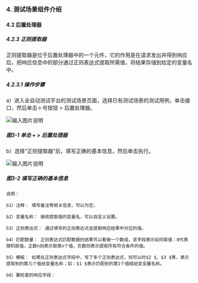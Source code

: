 ### 4. 测试场景组件介绍

#### 4.2 后置处理器

##### 4.2.3 正则提取器

正则提取器是位于后置处理器中的一个元件，它的作用是在请求发出并得到响应后，把响应信息中的部分通过正则表达式提取所需值，将结果存储到给定的变量名中。

##### 4.2.3.1 操作步骤

a）进入全自动测试平台的测试场景页面，选择已有测试场景的测试用例，单击接口，然后单击＋号按钮 > 后置处理器。

![输入图片说明](../../../images/SoFlu%E5%85%A8%E8%87%AA%E5%8A%A8%E6%B5%8B%E8%AF%95%E5%B9%B3%E5%8F%B0%E6%95%99%E7%A8%8B/4.%20%E6%B5%8B%E8%AF%95%E5%9C%BA%E6%99%AF%E7%BB%84%E4%BB%B6%E4%BB%8B%E7%BB%8D/2.%20%E5%90%8E%E7%BD%AE%E5%A4%84%E7%90%86%E5%99%A8/3-1.png)

##### 图3-1 单击 + > 后置处理器

b）选择“正则提取器”后，填写正确的基本信息，然后单击执行。

![输入图片说明](../../../images/SoFlu%E5%85%A8%E8%87%AA%E5%8A%A8%E6%B5%8B%E8%AF%95%E5%B9%B3%E5%8F%B0%E6%95%99%E7%A8%8B/4.%20%E6%B5%8B%E8%AF%95%E5%9C%BA%E6%99%AF%E7%BB%84%E4%BB%B6%E4%BB%8B%E7%BB%8D/2.%20%E5%90%8E%E7%BD%AE%E5%A4%84%E7%90%86%E5%99%A8/3-2.png)

##### 图3-2 填写正确的基本信息

```
说明：

b1）注释： 填写备注等相关信息，可以为空。

b2）变量名称： 接收提取值的变量名，可以自定义设置。

b3）正则表达式： 通过填写的正则表达式去提取响应结果中对应的值。

b4）匹配数量： 正则表达式匹配数据的结果可以看做一个数组，该字段表示如何取值：0代表随机取值，正数n则表示取第n个值，负数则表示提取所有符合条件的值。

b5）模板： 如果在正则表达式字段中，写了多个正则表达式，则可以时$2 $、$3 $等，表示提取到的第几个值给变量名称；如：$1 $表示匹配到的第1个值赋给变变量名称。

b6）要检查的响应字段：
